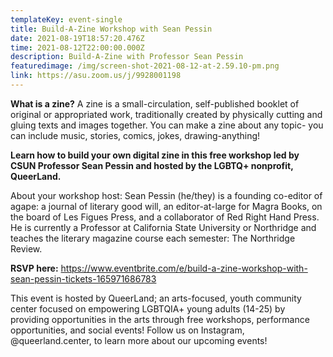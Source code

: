 ```yaml
---
templateKey: event-single
title: Build-A-Zine Workshop with Sean Pessin
date: 2021-08-19T18:57:20.476Z
time: 2021-08-12T22:00:00.000Z
description: Build-A-Zine with Professor Sean Pessin
featuredimage: /img/screen-shot-2021-08-12-at-2.59.10-pm.png
link: https://asu.zoom.us/j/9928001198
---
```

**What is a zine?** A zine is a small-circulation, self-published booklet of original or appropriated work, traditionally created by physically cutting and gluing texts and images together. You can make a zine about any topic- you can include music, stories, comics, jokes, drawing-anything!

**Learn how to build your own digital zine in this free workshop led by CSUN Professor Sean Pessin and hosted by the LGBTQ+ nonprofit, QueerLand.** 

About your workshop host: Sean Pessin (he/they) is a founding co-editor of agape: a journal of literary good will, an editor-at-large for Magra Books, on the board of Les Figues Press, and a collaborator of Red Right Hand Press. He is currently a Professor at California State University or Northridge and teaches the literary magazine course each semester: The Northridge Review.

**RSVP here:** https://www.eventbrite.com/e/build-a-zine-workshop-with-sean-pessin-tickets-165971686783

This event is hosted by QueerLand; an arts-focused, youth community center focused on empowering LGBTQIA+ young adults (14-25) by providing opportunities in the arts through free workshops, performance opportunities, and social events! Follow us on Instagram, @queerland.center, to learn more about our upcoming events!